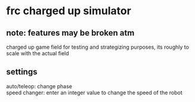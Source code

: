 # frc charged up simulator
## note: features may be broken atm
charged up game field for testing and strategizing purposes, its roughly to scale with the actual field
## settings
auto/teleop: change phase\
speed changer: enter an integer value to change the speed of the robot
